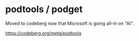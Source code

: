 # podtools / podget

Moved to codeberg now that Microsoft is going all-in on "AI".

https://codeberg.org/meta/podtools
